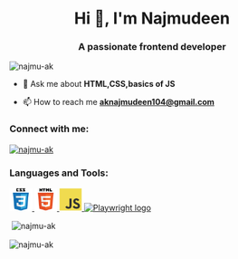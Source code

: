<h1 align="center">Hi 👋, I'm Najmudeen</h1>
<h3 align="center">A passionate frontend developer</h3>    


<p align="left"> <img src="https://komarev.com/ghpvc/?username=najmu-ak&label=Profile%20views&color=0e75b6&style=flat" alt="najmu-ak" /> </p>

- 💬 Ask me about **HTML,CSS,basics of JS**

- 📫 How to reach me **aknajmudeen104@gmail.com**

<h3 align="left">Connect with me:</h3>
<p align="left">
<a href="https://www.linkedin.com/in/mohamed-ali-najmudeen/" target="blank"><img align="center" src="https://raw.githubusercontent.com/rahuldkjain/github-profile-readme-generator/master/src/images/icons/Social/linked-in-alt.svg" alt="najmu-ak" height="30" width="40" /></a>
</p>

<h3 align="left">Languages and Tools:</h3>
<p align="left"> 
<a href="https://www.w3schools.com/css/" target="_blank" rel="noreferrer"> 
  <img src="https://raw.githubusercontent.com/devicons/devicon/master/icons/css3/css3-original-wordmark.svg" alt="css3" width="40" height="40"/>
</a>
<a href="https://www.w3.org/html/" target="_blank" rel="noreferrer">
  <img src="https://raw.githubusercontent.com/devicons/devicon/master/icons/html5/html5-original-wordmark.svg" alt="html5" width="40" height="40"/>
</a>
<a href="https://developer.mozilla.org/en-US/docs/Web/JavaScript" target="_blank" rel="noreferrer"> 
<img src="https://raw.githubusercontent.com/devicons/devicon/master/icons/javascript/javascript-original.svg" alt="javascript" width="40" height="40"/> </a>
 <a href="https://playwright.dev/docs/intro" target="_blank" rel="noreferrer"> 
<img src="	https://playwright.dev/img/playwright-logo.svg" alt="Playwright logo" class="themedComponent_mlkZ themedComponent--dark_xIcU" width="40" height="40"/> </a>
  
  </p>

<p>&nbsp;<img align="center" src="https://github-readme-stats.vercel.app/api?username=najmu-ak&show_icons=true&locale=en" alt="najmu-ak" /></p>

<p><img align="center" src="https://github-readme-streak-stats.herokuapp.com/?user=najmu-ak&" alt="najmu-ak" /></p>
